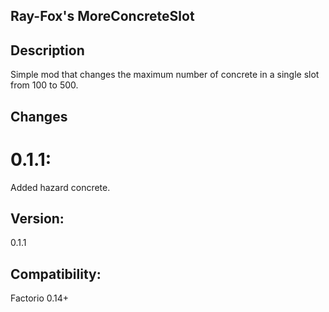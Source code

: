 ## Ray-Fox's MoreConcreteSlot

## Description

Simple mod that changes the maximum number of concrete in a single slot from 100 to 500.

## Changes
# 0.1.1:
Added hazard concrete.

## Version:
0.1.1
## Compatibility:
Factorio 0.14+
